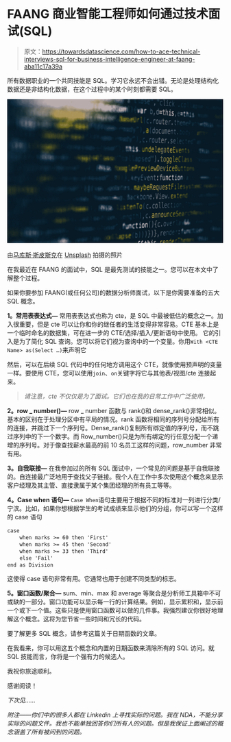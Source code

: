 # FAANG 商业智能工程师如何通过技术面试(SQL)

> 原文：<https://towardsdatascience.com/how-to-ace-technical-interviews-sql-for-business-intelligence-engineer-at-faang-aba11c17a39a>

所有数据职业的一个共同技能是 SQL。学习它永远不会出错。无论是处理结构化数据还是非结构化数据，在这个过程中的某个时刻都需要 SQL。

![](img/42d8cefbec7a11ed0e7bab1967cc1111.png)

由[马库斯·斯皮斯克](https://unsplash.com/@markusspiske?utm_source=medium&utm_medium=referral)在 [Unsplash](https://unsplash.com?utm_source=medium&utm_medium=referral) 拍摄的照片

在我最近在 FAANG 的面试中，SQL 是最先测试的技能之一。您可以在本文中了解整个过程。

</how-i-cracked-business-intelligence-engineer-interviews-at-faang-d08f64f7e748>  

如果你要参加 FAANG(或任何公司)的数据分析师面试，以下是你需要准备的五大 SQL 概念。

**1。常用表表达式—** 常用表表达式也称为 cte，是 SQL 中最被低估的概念之一。加入很重要，但是 cte 可以让你和你的继任者的生活变得非常容易。CTE 基本上是一个临时命名的数据集，可在进一步的 CTE/选择/插入/更新语句中使用。
它的引入是为了简化 SQL 查询。您可以将它们视为查询中的一个变量。你用`With <CTE Name> as(Select …)`来声明它

然后，可以在后续 SQL 代码中的任何地方调用这个 CTE，就像使用预声明的变量一样。要使用 CTE，您可以使用`join`、`on`关键字将它与其他表/视图/cte 连接起来。

> *请注意，cte 不仅仅是为了面试。它们也在我的日常工作中广泛使用。*

**2。row _ number()—** row _ number 函数与 rank()和 dense_rank()非常相似。基本的区别在于处理分区中有平局的情况。rank 函数将相同的序列号分配给所有的连接，并跳过下一个序列号。Dense_rank()复制所有绑定值的序列号，而不跳过序列中的下一个数字。而 Row_number()只是为所有绑定的行任意分配一个递增的序列号。对于像查找薪水最高的前 10 名员工这样的问题，row_number 非常有用。

**3。自我联接—** 在我参加过的所有 SQL 面试中，一个常见的问题是基于自我联接的。自连接最广泛地用于查找父子链接。我个人在工作中多次使用这个概念来显示客户经理及其主管、直接隶属于某个集团经理的所有员工等等。

**4。Case when 语句—** `Case When`语句主要用于根据不同的标准对一列进行分类/宁滨。比如，如果你想根据学生的考试成绩来显示他们的分组，你可以写一个这样的 case 语句

```
case
    when marks >= 60 then 'First'
    when marks >= 45 then 'Second'
    when marks >= 33 then 'Third'
    else 'Fail' 
end as Division
```

这使得 case 语句非常有用。它通常也用于创建不同类型的标志。

**5。窗口函数/聚合—** sum、min、max 和 average 等聚合是分析师工具箱中不可或缺的一部分。窗口功能可以显示每一行的计算结果。例如，显示累积和，显示前一个或下一个值。这些只是使用窗口函数可以做的几件事。我强烈建议你很好地理解这个概念。这将为您节省一些时间和冗长的代码。

要了解更多 SQL 概念，请参考这篇关于日期函数的文章。

</how-to-handle-dates-in-sql-using-in-built-functions-d6ca5a345e6d>  

在我看来，你可以用这五个概念和内置的日期函数来清除所有的 SQL 访问。就 SQL 技能而言，你将是一个强有力的候选人。

我祝你旅途顺利。

感谢阅读！

*下次见……*

*附注——你们中的很多人都在 Linkedin 上寻找实际的问题。我在 NDA，不能分享实际的问题文件。我也不能单独回答你们所有人的问题。但是我保证上面阐述的概念涵盖了所有被问到的问题。*